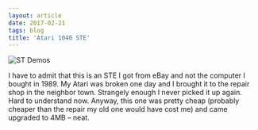 ```yaml
---
layout: article
date: 2017-02-21
tags: blog
title: 'Atari 1040 STE'
---
```


![ST Demos](/assets/img/blog/atari1040ste.jpg)

I have to admit that this is an STE I got from eBay and not the computer I bought in 1989. My Atari was broken one day and I brought it to the repair shop in the neighbor town. Strangely enough I never picked it up again. Hard to understand now. Anyway, this one was pretty cheap (probably cheaper than the repair my old one would have cost me) and came upgraded to 4MB – neat.
